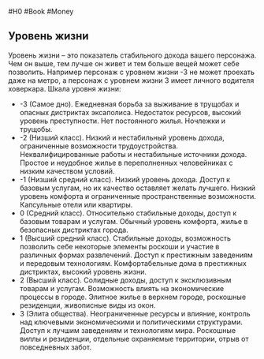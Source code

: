#H0 #Book #Money 
## Уровень жизни
Уровень жизни – это показатель стабильного дохода вашего персонажа. Чем он выше, тем лучше он живет и тем больше вещей может себе позволить. Например персонаж с уровнем жизни -3 не может проехать даже на метро, а персонаж с уровнем жизни 3 имеет личного водителя ховеркара.
Шкала уровня жизни:
- -3 (Самое дно). Ежедневная борьба за выживание в трущобах и опасных дистриктах эксаполиса. Недостаток ресурсов, высокий уровень преступности. Нет постоянного жилья. Ночлежки и трущобы.
- -2 (Низший класс). Низкий и нестабильный уровень дохода, ограниченные возможности трудоустройства. Неквалифицированные работы и нестабильные источники дохода. Простое и неудобное жилье в переполненных человейниках с низким качеством условий.
- -1 (Низший средний класс). Низкий уровень дохода. Доступ к базовым услугам, но их качество оставляет желать лучшего. Низкий уровень комфорта и ограниченные пространственные возможности. Капсульные отели или квартиры.
- 0 (Средний класс). Относительно стабильные доходы, доступ к базовым товарам и услугам. Обычный уровень комфорта, жилье в безопасных дистриктах города.
- 1 (Высший средний класс). Стабильные доходы, возможность позволить себе некоторые элементы роскоши и участие в различных формах развлечений. Доступ к престижным заведениям и передовым технологиям. Комфортабельные дома в престижных дистриктах, высокий уровень жизни.
- 2 (Высший класс). Солидные доходы, доступ к эксклюзивным товарам и услугам. Возможность влиять на экономические процессы в городе. Элитное жилье в верхнем городе, роскошные резиденции, живописные виды из окон.
- 3 (Элита общества). Неограниченные ресурсы и влияние, контроль над ключевыми экономическими и политическими структурами. Доступ к лучшим заведениям и технологиям мира. Роскошные виллы и резиденции, отдельные охраняемые территории, отрыв от повседневных забот.